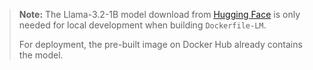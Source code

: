 > **Note:** The Llama-3.2-1B model download from [Hugging Face](https://huggingface.co/bartowski/Llama-3.2-1B-Instruct-GGUF/resolve/main/Llama-3.2-1B-Instruct-Q4_K_M.gguf) is only needed for local development when building `Dockerfile-LM`. 
> 
> For deployment, the pre-built image on Docker Hub already contains the model.

